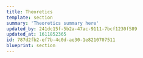 ```yaml
---
title: Theoretics
template: section
summary: 'Theoretics summary here'
updated_by: 241dc15f-5b2a-47ac-9111-7bcf1230f589
updated_at: 1611852365
id: 787d2fb2-ef7b-4c0d-ae30-1e8210707511
blueprint: section
---
```

